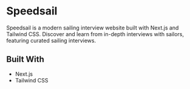 # Speedsail

Speedsail is a modern sailing interview website built with Next.js and Tailwind CSS. Discover and learn from in-depth interviews with sailors, featuring curated sailing interviews.

## Built With
- Next.js
- Tailwind CSS
